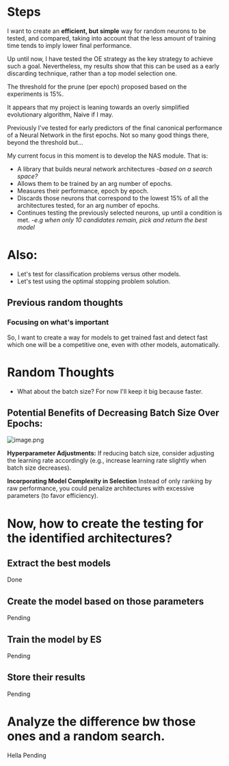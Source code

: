 # Steps

I want to create an **efficient, but simple** way for random neurons to be tested, and compared, taking into account that the less amount of training time tends to imply lower final performance.

Up until now, I have tested the OE strategy as the key strategy to achieve such a goal. Nevertheless, my results show that this can be used as a early discarding technique, rather than a top model selection one. 

The threshold for the prune (per epoch) proposed based on the experiments is 15%. 

It appears that my project is leaning towards an overly simplified evolutionary algorithm, Naive if I may.

Previously I've tested for early predictors of the final canonical performance of a Neural Network in the first epochs. Not so many good things there, beyond the threshold but...

My current focus in this moment is to develop the NAS module. That is:
 - A library that builds neural network architectures *-based on a search space?*
 - Allows them to be trained by an arg number of epochs. 
 - Measures their performance, epoch by epoch. 
 - Discards those neurons that correspond to the lowest 15% of all the architectures tested, for an arg number of epochs. 
 - Continues testing the previously selected neurons, up until a condition is met. *-e.g when only 10 candidates remain, pick and return the best model*

# Also:

- Let's test for classification problems versus other models.
- Let's test using the optimal stopping problem solution.

## Previous random thoughts
### Focusing on what's important
So, 
I want to create a way for models to get trained fast and detect fast which one will be a competitive one, even with other models, automatically.

# Random Thoughts

- What about the batch size? For now I'll keep it big because faster.

## Potential Benefits of Decreasing Batch Size Over Epochs:
![image.png](attachment:image.png)

**Hyperparameter Adjustments:** If reducing batch size, consider adjusting the learning rate accordingly (e.g., increase learning rate slightly when batch size decreases).

**Incorporating Model Complexity in Selection**
Instead of only ranking by raw performance, you could penalize architectures with excessive parameters (to favor efficiency).


# Now, how to create the testing for the identified architectures? 
## Extract the best models
Done
## Create the model based on those parameters
Pending
## Train the model by ES
Pending
## Store their results
Pending

# Analyze the difference bw those ones and a random search. 
Hella Pending